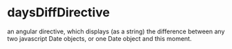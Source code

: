 # daysDiffDirective
an angular directive, which displays (as a string) the difference between any two javascript Date objects, or one Date object and this moment.
